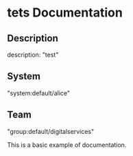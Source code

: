 # tets Documentation
## Description

description: "test"

## System

"system:default/alice"

## Team

"group:default/digitalservices"

This is a basic example of documentation.
